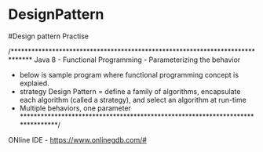 # DesignPattern
#Design pattern Practise

/******************************************************************************
Java 8 - Functional Programming - Parameterizing the behavior

- below is sample program where functional programming concept is explaied.
- strategy Design Pattern = define a family of algorithms, encapsulate each algorithm (called a strategy), and select an algorithm at run-time
- Multiple behaviors, one parameter
*******************************************************************************/


ONline IDE - 
https://www.onlinegdb.com/#
